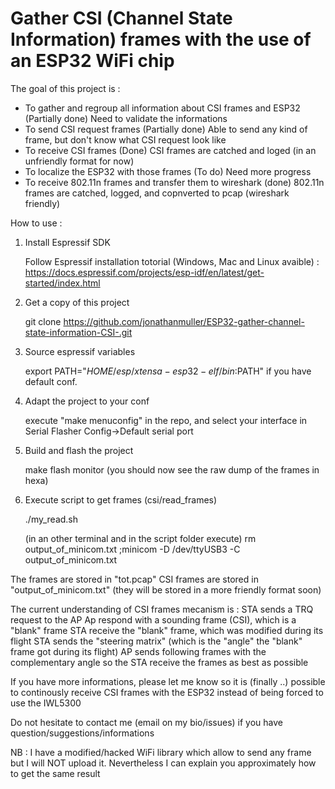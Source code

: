 # Gather CSI (Channel State Information) frames with the use of an ESP32 WiFi chip

The goal of this project is :
- To gather and regroup all information about CSI frames and ESP32 (Partially done)
    Need to validate the informations
- To send CSI request frames (Partially done)
    Able to send any kind of frame, but don't know what CSI request look like
- To receive CSI frames (Done)
    CSI frames are catched and loged (in an unfriendly format for now)
- To localize the ESP32 with those frames (To do)
    Need more progress
- To receive 802.11n frames and transfer them to wireshark (done)
    802.11n frames are catched, logged, and copnverted to pcap (wireshark friendly)
 
How to use :


1) Install Espressif SDK
    
    Follow Espressif installation totorial (Windows, Mac and Linux avaible) : https://docs.espressif.com/projects/esp-idf/en/latest/get-started/index.html


2) Get a copy of this project
    
    git clone https://github.com/jonathanmuller/ESP32-gather-channel-state-information-CSI-.git
    

3) Source espressif variables
    
    export PATH="$HOME/esp/xtensa-esp32-elf/bin:$PATH" if you have default conf.
   

4) Adapt the project to your conf
   
   execute "make menuconfig" in the repo, and select your interface in Serial Flasher Config->Default serial port


5) Build and flash the project
    
    make flash monitor (you should now see the raw dump of the frames in hexa)
    

6) Execute script to get frames (csi/read_frames)
    
    ./my_read.sh
    
    (in an other terminal and in the script folder execute) rm output_of_minicom.txt ;minicom -D /dev/ttyUSB3 -C output_of_minicom.txt
    
    
The frames are stored in "tot.pcap"
CSI frames are stored in "output_of_minicom.txt" (they will be stored in a more friendly format soon)
    
    
    
    
The current understanding of CSI frames mecanism is :
STA sends a TRQ request to the AP
Ap respond with a sounding frame (CSI), which is a "blank" frame
STA receive the "blank" frame, which was modified during its flight
STA sends the "steering matrix" (which is the "angle" the "blank" frame got during its flight)
AP sends following frames with the complementary angle so the STA receive the frames as best as possible

If you have more informations, please let me know so it is (finally ..) possible to continously receive CSI frames with the ESP32 instead of being forced to use the IWL5300

Do not hesitate to contact me (email on my bio/issues) if you have question/suggestions/informations

NB : I have a modified/hacked WiFi library which allow to send any frame but I will NOT upload it. Nevertheless I can explain you approximately how to get the same result

